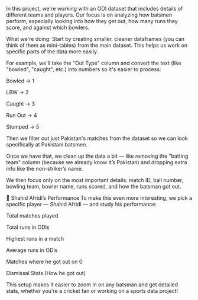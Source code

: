 In this project, we're working with an ODI dataset that includes details of different teams and players. Our focus is on analyzing how batsmen perform, especially looking into how they get out, how many runs they score, and against which bowlers.

What we're doing:
Start by creating smaller, cleaner dataframes (you can think of them as mini-tables) from the main dataset. This helps us work on specific parts of the data more easily.

For example, we'll take the "Out Type" column and convert the text (like "bowled", "caught", etc.) into numbers so it's easier to process:

Bowled → 1

LBW → 2

Caught → 3

Run Out → 4

Stumped → 5

Then we filter out just Pakistan's matches from the dataset so we can look specifically at Pakistani batsmen.

Once we have that, we clean up the data a bit — like removing the "batting team" column (because we already know it’s Pakistan) and dropping extra info like the non-striker’s name.

We then focus only on the most important details: match ID, ball number, bowling team, bowler name, runs scored, and how the batsman got out.

🧠  Shahid Afridi’s Performance
To make this even more interesting, we pick a specific player — Shahid Afridi — and study his performance:

Total matches played

Total runs in ODIs

Highest runs in a match

Average runs in ODIs

Matches where he got out on 0

Dismissal Stats (How he got out)

This setup makes it easier to zoom in on any batsman and get detailed stats, whether you're a cricket fan or working on a sports data project!
